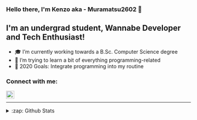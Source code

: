 ### Hello there, I'm Kenzo aka - Muramatsu2602 👋


## I'm an undergrad student, Wannabe Developer and Tech Enthusiast!
- 🎓 I’m currently working towards a B.Sc. Computer Science degree
- 🌱 I’m trying to learn a bit of everything programming-related
- 🥅 2020 Goals: Integrate programming into my routine

### Connect with me:
[<img align="left" alt="Muramatsu2602 | LinkedIn" width="22px" src="https://cdn.jsdelivr.net/npm/simple-icons@v3/icons/linkedin.svg" />][linkedin]
 <br>
 <hr>
<details>
  <summary>:zap: Github Stats</summary>

  <img align="left" alt="Muramatsu2602's Github Stats" src="https://github-readme-stats.vercel.app/api?username=Muramatsu2602&show_icons=true&hide_border=true" />

</details>

<!-- Variables in README.md -->

[linkedin]: https://www.linkedin.com/in/pedro-kenzo-m-5345281a7

